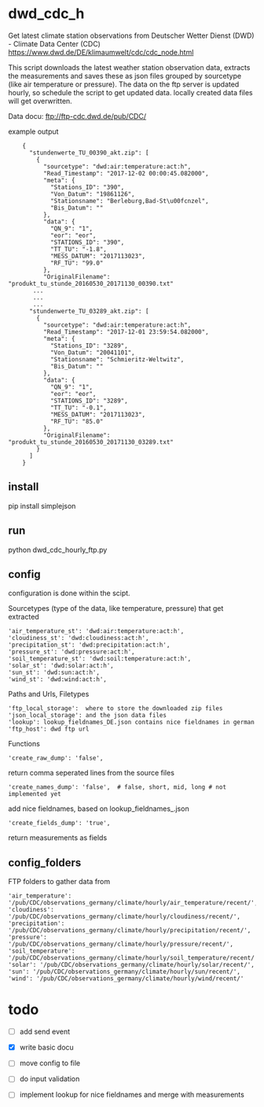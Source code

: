 # dwd_cdc_h

Get latest climate station observations from 
Deutscher Wetter Dienst (DWD) - Climate Data Center (CDC) 
https://www.dwd.de/DE/klimaumwelt/cdc/cdc_node.html

This script downloads the latest weather station observation data, extracts the measurements and saves these as json files grouped by sourcetype (like air temperature or pressure). 
The data on the ftp server is updated hourly, so schedule the script to get updated data. locally created data files will get overwritten. 

Data docu: ftp://ftp-cdc.dwd.de/pub/CDC/

example output

        {
          "stundenwerte_TU_00390_akt.zip": [
            {
              "sourcetype": "dwd:air:temperature:act:h",
              "Read_Timestamp": "2017-12-02 00:00:45.082000",
              "meta": {
                "Stations_ID": "390",
                "Von_Datum": "19861126",
                "Stationsname": "Berleburg,Bad-St\u00fcnzel",
                "Bis_Datum": ""
              },
              "data": {
                "QN_9": "1",
                "eor": "eor",
                "STATIONS_ID": "390",
                "TT_TU": "-1.8",
                "MESS_DATUM": "2017113023",
                "RF_TU": "99.0"
              },
              "OriginalFilename": "produkt_tu_stunde_20160530_20171130_00390.txt"
           ... 
           ... 
           ...      
          "stundenwerte_TU_03289_akt.zip": [
            {
              "sourcetype": "dwd:air:temperature:act:h",
              "Read_Timestamp": "2017-12-01 23:59:54.082000",
              "meta": {
                "Stations_ID": "3289",
                "Von_Datum": "20041101",
                "Stationsname": "Schmieritz-Weltwitz",
                "Bis_Datum": ""
              },
              "data": {
                "QN_9": "1",
                "eor": "eor",
                "STATIONS_ID": "3289",
                "TT_TU": "-0.1",
                "MESS_DATUM": "2017113023",
                "RF_TU": "85.0"
              },
              "OriginalFilename": "produkt_tu_stunde_20160530_20171130_03289.txt"
            }
          ]
        }

## install
pip install simplejson

## run
python dwd_cdc_hourly_ftp.py

## config
configuration is done within the scipt. 

Sourcetypes (type of the data, like temperature, pressure) that get extracted

    'air_temperature_st': 'dwd:air:temperature:act:h',
    'cloudiness_st': 'dwd:cloudiness:act:h',
    'precipitation_st': 'dwd:precipitation:act:h',
    'pressure_st': 'dwd:pressure:act:h',
    'soil_temperature_st': 'dwd:soil:temperature:act:h',
    'solar_st': 'dwd:solar:act:h',
    'sun_st': 'dwd:sun:act:h',
    'wind_st': 'dwd:wind:act:h',
	      
Paths and Urls, Filetypes

    'ftp_local_storage':  where to store the downloaded zip files
    'json_local_storage': and the json data files
    'lookup': lookup_fieldnames_DE.json contains nice fieldnames in german
    'ftp_host': dwd ftp url

Functions

    'create_raw_dump': 'false',
return comma seperated lines from the source files
 
    'create_names_dump': 'false',  # false, short, mid, long # not implemented yet
add nice fieldnames, based on lookup_fieldnames_<LANGUAGE>.json
    
    'create_fields_dump': 'true', 
return measurements as fields


## config_folders
FTP folders to gather data from

    'air_temperature': '/pub/CDC/observations_germany/climate/hourly/air_temperature/recent/',
    'cloudiness': '/pub/CDC/observations_germany/climate/hourly/cloudiness/recent/',
    'precipitation': '/pub/CDC/observations_germany/climate/hourly/precipitation/recent/',
    'pressure': '/pub/CDC/observations_germany/climate/hourly/pressure/recent/',
    'soil_temperature': '/pub/CDC/observations_germany/climate/hourly/soil_temperature/recent/',
    'solar': '/pub/CDC/observations_germany/climate/hourly/solar/recent/',
    'sun': '/pub/CDC/observations_germany/climate/hourly/sun/recent/',
    'wind': '/pub/CDC/observations_germany/climate/hourly/wind/recent/'
							
# todo
- [ ] add send event
- [X] write basic docu
- [ ] move config to file
- [ ] do input validation
- [ ] implement lookup for nice fieldnames and merge with measurements


